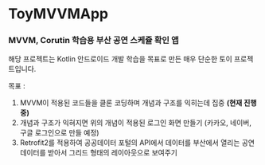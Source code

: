 # ToyMVVMApp
### MVVM, Corutin 학습용 부산 공연 스케쥴 확인 앱

해당 프로젝트는 Kotlin 안드로이드 개발 학습을 목표로 만든 매우 단순한 토이 프로젝트입니다.

목표 :
1. MVVM이 적용된 코드들을 클론 코딩하며 개념과 구조를 익히는데 집중 <b>(현재 진행중)</b>
2. 개념과 구조가 익혀지면 위의 개념이 적용된 로그인 화면 만들기 (카카오, 네이버, 구글 로그인으로 만들 예정)
3. Retrofit2를 적용하여 공공데이터 포털의 API에서 데이터를 부산에서 열리는 공연 데이터를 받아서 그리드 형태의 레이아웃으로 보여주기
